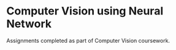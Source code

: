 # Computer Vision using Neural Network 
Assignments completed as part of Computer Vision coursework.
